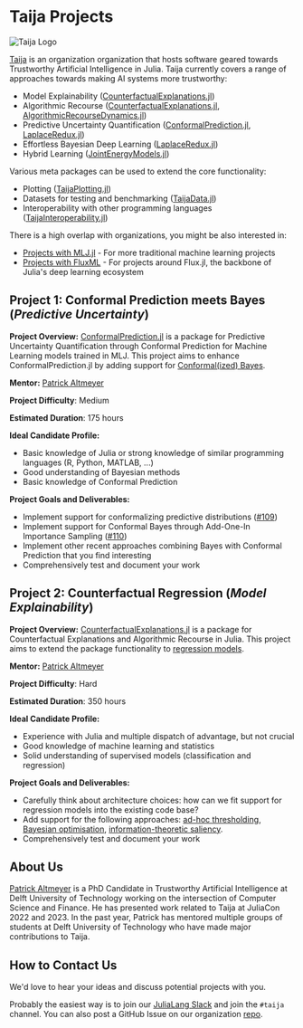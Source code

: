 # Taija Projects

![Taija Logo](https://raw.githubusercontent.com/TrustworthyAIJulia/.github/main/profile/www/wide_logo.png)

[Taija](https://github.com/JuliaTrustworthyAI) is an organization organization that hosts software geared towards Trustworthy Artificial Intelligence in Julia. Taija currently covers a range of approaches towards making AI systems more trustworthy:

- Model Explainability ([CounterfactualExplanations.jl](https://github.com/JuliaTrustworthyAI/CounterfactualExplanations.jl))
- Algorithmic Recourse ([CounterfactualExplanations.jl](https://github.com/JuliaTrustworthyAI/CounterfactualExplanations.jl), [AlgorithmicRecourseDynamics.jl](https://github.com/JuliaTrustworthyAI/AlgorithmicRecourseDynamics.jl))
- Predictive Uncertainty Quantification ([ConformalPrediction.jl](https://github.com/JuliaTrustworthyAI/ConformalPrediction.jl), [LaplaceRedux.jl](https://github.com/JuliaTrustworthyAI/LaplaceRedux.jl))
- Effortless Bayesian Deep Learning ([LaplaceRedux.jl](https://github.com/JuliaTrustworthyAI/LaplaceRedux.jl))
- Hybrid Learning ([JointEnergyModels.jl](https://github.com/JuliaTrustworthyAI/JointEnergyModels.jl))

Various meta packages can be used to extend the core functionality:

- Plotting ([TaijaPlotting.jl](https://github.com/JuliaTrustworthyAI/TaijaPlotting.jl))
- Datasets for testing and benchmarking ([TaijaData.jl](https://github.com/JuliaTrustworthyAI/TaijaData.jl))
- Interoperability with other programming languages ([TaijaInteroperability.jl](https://github.com/JuliaTrustworthyAI/TaijaInteroperability.jl))

There is a high overlap with organizations, you might be also interested in:
- [Projects with MLJ.jl](https://julialang.org/jsoc/gsoc/MLJ/) - For more traditional machine learning projects
- [Projects with FluxML](https://fluxml.ai/gsoc/) - For projects around Flux.jl, the backbone of Julia's deep learning ecosystem

## Project 1: Conformal Prediction meets Bayes (*Predictive Uncertainty*)

**Project Overview:** [ConformalPrediction.jl](https://github.com/JuliaTrustworthyAI/ConformalPrediction.jl) is a package for Predictive Uncertainty Quantification through Conformal Prediction for Machine Learning models trained in MLJ. This project aims to enhance ConformalPrediction.jl by adding support for [Conformal(ized) Bayes](https://github.com/JuliaTrustworthyAI/ConformalPrediction.jl/issues/64). 

**Mentor:** [Patrick Altmeyer](https://github.com/pat-alt)

**Project Difficulty**: Medium

**Estimated Duration**: 175 hours

**Ideal Candidate Profile:**
- Basic knowledge of Julia or strong knowledge of similar programming languages (R, Python, MATLAB, ...)
- Good understanding of Bayesian methods
- Basic knowledge of Conformal Prediction

**Project Goals and Deliverables:**
- Implement support for conformalizing predictive distributions ([#109](https://github.com/JuliaTrustworthyAI/ConformalPrediction.jl/issues/109))
- Implement support for Conformal Bayes through Add-One-In Importance Sampling ([#110](https://github.com/JuliaTrustworthyAI/ConformalPrediction.jl/issues/110))
- Implement other recent approaches combining Bayes with Conformal Prediction that you find interesting
- Comprehensively test and document your work

## Project 2: Counterfactual Regression (*Model Explainability*)

**Project Overview:** [CounterfactualExplanations.jl](https://github.com/JuliaTrustworthyAI/CounterfactualExplanations.jl) is a package for Counterfactual Explanations and Algorithmic Recourse in Julia. This project aims to extend the package functionality to [regression models](https://github.com/JuliaTrustworthyAI/CounterfactualExplanations.jl/issues/388). 

**Mentor:** [Patrick Altmeyer](https://github.com/pat-alt)

**Project Difficulty**: Hard

**Estimated Duration**: 350 hours

**Ideal Candidate Profile:**
- Experience with Julia and multiple dispatch of advantage, but not crucial
- Good knowledge of machine learning and statistics
- Solid understanding of supervised models (classification and regression)

**Project Goals and Deliverables:**
- Carefully think about architecture choices: how can we fit support for regression models into the existing code base?
- Add support for the following approaches: [ad-hoc thresholding](https://github.com/JuliaTrustworthyAI/CounterfactualExplanations.jl/issues/391), [Bayesian optimisation](https://github.com/JuliaTrustworthyAI/CounterfactualExplanations.jl/issues/392), [information-theoretic saliency](https://openreview.net/forum?id=IrEYkhuxup&noteId=IrEYkhuxup).
- Comprehensively test and document your work

## About Us

[Patrick Altmeyer](https://www.paltmeyer.com/) is a PhD Candidate in Trustworthy Artificial Intelligence at Delft University of Technology working on the intersection of Computer Science and Finance. He has presented work related to Taija at JuliaCon 2022 and 2023. In the past year, Patrick has mentored multiple groups of students at Delft University of Technology who have made major contributions to Taija. 

## How to Contact Us

We'd love to hear your ideas and discuss potential projects with you.

Probably the easiest way is to join our [JuliaLang Slack](https://julialang.org/slack/) and join the `#taija` channel. You can also post a GitHub Issue on our organization [repo](https://github.com/JuliaTrustworthyAI/.github/issues).

